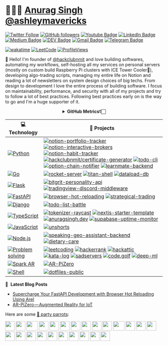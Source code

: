 # 👨🏻‍💻 [Anurag Singh](https://anuragsingh.dev) [@ashleymavericks](https://anuragsingh.dev)

[![Twitter Follow](https://img.shields.io/twitter/follow/ashleymavericks?style=social)](https://twitter.com/intent/follow?screen_name=ashleymavericks)
[![GitHub followers](https://img.shields.io/github/followers/ashleymavericks?label=Follow&style=social)](https://github.com/ashleymavericks/?tab=follow)
[![Youtube Badge](https://img.shields.io/badge/-YouTube-red?style=social&logo=Youtube&logoColor=red&link=https://www.youtube.com/@ashleymavericks)](https://www.youtube.com/@ashleymavericks)
[![LinkedIn Badge](https://img.shields.io/badge/-LinkedIn-blue?style=social&logo=Linkedin&logoColor=blue&link=https://www.linkedin.com/in/ashleymavericks/)](https://www.linkedin.com/in/ashleymavericks/)
[![Medium Badge](http://img.shields.io/badge/-Medium-1ca0f1?style=social&logo=Medium&logoColor=black&link=https://medium.com/@ashleymavericks)](https://medium.com/@ashleymavericks)
[![DEV Badge](https://img.shields.io/badge/-DEV-c14438?style=social&logo=Dev.to&logoColor=black&link=https://dev.to/ashleymavericks)](https://dev.to/ashleymavericks)
[![Gmail Badge](https://img.shields.io/badge/-email@anuragsingh.dev-c14438?style=social&logo=Gmail&logoColor=red&link=mailto:email@anuragsingh.dev)](mailto:email@anuragsingh.dev)
[![Telegram Badge](https://img.shields.io/badge/-Telegram-c14438?style=social&logo=Telegram&logoColor=red&link=https://t.me/ashleymavericks)](https://t.me/ashleymavericks)

[![wakatime](https://wakatime.com/badge/user/eafdbba4-cec2-4c99-8cd5-5fc36bb00274.svg)](https://wakatime.com/@eafdbba4-cec2-4c99-8cd5-5fc36bb00274)
[![LeetCode](https://img.shields.io/badge/dynamic/json?style=plastic&labelColor=black&color=%23ffa116&label=Solved&query=solvedOverTotal&url=https%3A%2F%2Fleetcode-badge.vercel.app%2Fapi%2Fusers%2Fashleymavericks&logo=leetcode&logoColor=yellow)](https://leetcode.com/ashleymavericks/)
[![ProfileViews](https://komarev.com/ghpvc/?username=ashleymavericks&color=red&style=flat)](https://komarev.com/ghpvc/?username=ashleymavericks)

:wave: Hello! I'm founder of [@hackclubnmit](https://github.com/hackclubnmit) and love building softwares, automating my workflows, self-hosting all my services on personal servers (mostly on custom build Raspberry Pi clusters with ICE Tower Cooler🥶), developing algo-trading scripts, managing my entire life on Notion and reading a lot of newsletters on system design choices of big techs. From design to development I love the entire process of building software. I focus on maintainability, performance, and security with all of my projects and try to follow a lot of best practices. Following best practices early on is the way to go and I'm a huge supporter of it.

<div align="center">
    <details>
        <summary><b>GitHub Metrics👇🏻</b></summary>
    <br>
        
<img src="https://metrics.lecoq.io/ashleymavericks?template=classic&isocalendar=1&followup=1&tweets=1&achievements=1&isocalendar.duration=half-year&followup.sections=repositories&followup.indepth=false&achievements.threshold=C&achievements.secrets=true&achievements.display=detailed&achievements.limit=0&achievements.ignored=follower%2C%20gister%2C%20member%2C%20forker%2C%20inspirer%2C%20influencer%2C%20worker&tweets.attachments=false&tweets.limit=2&tweets.user=ashleymavericks&config.timezone=Asia%2FKolkata">
    </details>
</div>

<!-- START OF PROFILE STACK, DO NOT REMOVE -->
| 💻 **Technology** | 🚀 **Projects** |
| - | - |
| [![Python](https://img.shields.io/static/v1?label=&message=Python&color=3776AB&logo=Python&logoColor=FFFFFF)](https://www.python.org/) | [![notion-portfolio-tracker](https://img.shields.io/static/v1?label=&message=notion-portfolio-tracker&color=000605&logo=github&logoColor=FFFFFF&labelColor=000605)](https://github.com/ashleymavericks/notion-portfolio-tracker) [![notion-interactive-brokers](https://img.shields.io/static/v1?label=&message=notion-interactive-brokers&color=000605&logo=github&logoColor=FFFFFF&labelColor=000605)](https://github.com/ashleymavericks/notion-interactive-brokers) [![notion-habit-tracker](https://img.shields.io/static/v1?label=&message=notion-habit-tracker&color=000605&logo=github&logoColor=FFFFFF&labelColor=000605)](https://github.com/ashleymavericks/notion-habit-tracker) [![hackclubnmit/certificate-generator](https://img.shields.io/static/v1?label=&message=certificate-generator&color=000605&logo=github&logoColor=FFFFFF&labelColor=000605)](https://github.com/hackclubnmit/certificate-generator) [![todo-cli](https://img.shields.io/static/v1?label=&message=todo-cli&color=000605&logo=github&logoColor=FFFFFF&labelColor=000605)](https://github.com/ashleymavericks/todo-cli) [![option-chain-notifier](https://img.shields.io/static/v1?label=&message=option-chain-notifier&color=000605&logo=github&logoColor=FFFFFF&labelColor=000605)](https://github.com/ashleymavericks/option-chain-notifier) [![learnmate-backend](https://img.shields.io/static/v1?label=&message=learnmate-backend&color=000605&logo=github&logoColor=FFFFFF&labelColor=000605)](https://github.com/ashleymavericks/learnmate-backend) |
| [![Go](https://img.shields.io/static/v1?label=&message=Go&color=00ADD8&logo=Go&logoColor=FFFFFF)](https://go.dev/) | [![rocket-server](https://img.shields.io/static/v1?label=&message=rocket-server&color=000605&logo=github&logoColor=FFFFFF&labelColor=000605)](https://github.com/ashleymavericks/rocket-server) [![titan-shell](https://img.shields.io/static/v1?label=&message=titan-shell&color=000605&logo=github&logoColor=FFFFFF&labelColor=000605)](https://github.com/ashleymavericks/titan-shell) [![dataload-db](https://img.shields.io/static/v1?label=&message=dataload-db&color=000605&logo=github&logoColor=FFFFFF&labelColor=000605)](https://github.com/ashleymavericks/dataload-db) |
| [![Flask](https://img.shields.io/static/v1?label=&message=Flask&color=000000&logo=Flask&logoColor=FFFFFF)](https://flask.palletsprojects.com/en/2.1.x/) | [![bitgrit-personality-api](https://img.shields.io/static/v1?label=&message=bitgrit-personality-api&color=000605&logo=github&logoColor=FFFFFF&labelColor=000605)](https://github.com/ashleymavericks/bitgrit-personality-api) [![tradingview-discord-middleware](https://img.shields.io/static/v1?label=&message=tradingview-discord-middleware&color=000605&logo=github&logoColor=FFFFFF&labelColor=000605)](https://github.com/ashleymavericks/tradingview-discord-middleware) |
| [![FastAPI](https://img.shields.io/static/v1?label=&message=FastAPI&color=009688&logo=FastAPI&logoColor=FFFFFF)](https://fastapi.tiangolo.com/) | [![browser-hot-reloading](https://img.shields.io/static/v1?label=&message=browser-hot-reloading&color=000605&logo=github&logoColor=FFFFFF&labelColor=000605)](https://github.com/ashleymavericks/browser-hot-reloading) [![strategical-trading](https://img.shields.io/static/v1?label=&message=strategical-trading%20(WIP)&color=000605&logo=github&logoColor=FFFFFF&labelColor=000605)](https://github.com/ashleymavericks/strategical-trading) |
| [![Django](https://img.shields.io/static/v1?label=&message=Django&color=092E20&logo=Django&logoColor=FFFFFF)](https://www.djangoproject.com/) | [![todo-list-battle](https://img.shields.io/static/v1?label=&message=todo-list-battle%20(WIP)&color=000605&logo=github&logoColor=FFFFFF&labelColor=000605)](https://github.com/ashleymavericks/todo-list-battle) |
| [![TypeScript](https://img.shields.io/static/v1?label=&message=TypeScript&color=3178C6&logo=TypeScript&logoColor=FFFFFF)](https://www.typescriptlang.org/) | [![tokenizer-raycast](https://img.shields.io/static/v1?label=&message=tokenizer-raycast&color=000605&logo=github&logoColor=FFFFFF&labelColor=000605)](https://github.com/ashleymavericks/tokenizer-raycast) [![nextjs-starter-template](https://img.shields.io/static/v1?label=&message=nextjs-starter-template&color=000605&logo=github&logoColor=FFFFFF&labelColor=000605)](https://github.com/ashleymavericks/nextjs-starter-template) [![anuragsingh.dev](https://img.shields.io/static/v1?label=&message=anuragsingh.dev&color=000605&logo=github&logoColor=FFFFFF&labelColor=000605)](https://github.com/ashleymavericks/anuragsingh.dev) [![supabase-uptime-monitor](https://img.shields.io/static/v1?label=&message=supabase-uptime-monitor&color=000605&logo=github&logoColor=FFFFFF&labelColor=000605)](https://github.com/ashleymavericks/supabase-uptime-monitor) |
| [![JavaScript](https://img.shields.io/static/v1?label=&message=JavaScript&color=F7DF1E&logo=JavaScript&logoColor=FFFFFF)](https://javascript.info/) | [![unshorts](https://img.shields.io/static/v1?label=&message=unshorts&color=000605&logo=github&logoColor=FFFFFF&labelColor=000605)](https://github.com/ashleymavericks/unshorts) |
| [![Node.js](https://img.shields.io/static/v1?label=&message=Node.js&color=339933&logo=Node.js&logoColor=FFFFFF)](https://nodejs.org/en/) | [![speaking-geo-assistant-backend](https://img.shields.io/static/v1?label=&message=speaking-geo-assistant-backend&color=000605&logo=github&logoColor=FFFFFF&labelColor=000605)](https://github.com/ashleymavericks/speaking-geo-assistant-backend) [![dietary-care](https://img.shields.io/static/v1?label=&message=dietary-care&color=000605&logo=github&logoColor=FFFFFF&labelColor=000605)](https://github.com/ashleymavericks/dietary-care) |
| [![Problem solving](https://img.shields.io/static/v1?label=&message=Problem%20solving&color=FFA116&logo=LeetCode&logoColor=FFFFFF)](https://hackattic.com/u/ashleymavericks) | [![leetcoding](https://img.shields.io/static/v1?label=&message=leetcoding&color=000605&logo=github&logoColor=FFFFFF&labelColor=000605)](https://github.com/ashleymavericks/leetcoding) [![hackerrank](https://img.shields.io/static/v1?label=&message=hackerrank&color=000605&logo=github&logoColor=FFFFFF&labelColor=000605)](https://github.com/ashleymavericks/hackerrank) [![hackattic](https://img.shields.io/static/v1?label=&message=hackattic&color=000605&logo=github&logoColor=FFFFFF&labelColor=000605)](https://github.com/ashleymavericks/hackattic) [![kata-log](https://img.shields.io/static/v1?label=&message=kata-log&color=000605&logo=github&logoColor=FFFFFF&labelColor=000605)](https://github.com/ashleymavericks/kata-log) [![sadservers](https://img.shields.io/static/v1?label=&message=sadservers&color=000605&logo=github&logoColor=FFFFFF&labelColor=000605)](https://github.com/ashleymavericks/sadservers) [![code.golf](https://img.shields.io/static/v1?label=&message=code.golf&color=000605&logo=github&logoColor=FFFFFF&labelColor=000605)](https://github.com/ashleymavericks/code.golf) [![deep-ml](https://img.shields.io/static/v1?label=&message=deep-ml&color=000605&logo=github&logoColor=FFFFFF&labelColor=000605)](https://github.com/ashleymavericks/deep-ml) |
| [![Spark AR](https://img.shields.io/static/v1?label=&message=Spark%20AR&color=FF5C83&logo=Spark%20AR&logoColor=FFFFFF)](https://sparkar.facebook.com/ar-studio/) | [![AR-PiZero](https://img.shields.io/static/v1?label=&message=AR-PiZero&color=000605&logo=github&logoColor=FFFFFF&labelColor=000605)](https://github.com/ashleymavericks/AR-PiZero) |
| [![Shell](https://img.shields.io/static/v1?label=&message=Shell&color=4EAA25&logo=GNU%20Bash&logoColor=FFFFFF)](https://www.gnu.org/) | [![dotfiles-public](https://img.shields.io/static/v1?label=&message=dotfiles-public&color=000605&logo=github&logoColor=FFFFFF&labelColor=000605)](https://github.com/ashleymavericks/dotfiles-public) |
<!-- END OF PROFILE STACK, DO NOT REMOVE -->

📝 &nbsp;**Latest Blog Posts**
<!-- BLOG-POST-LIST:START -->
- [Supercharge Your FastAPI Development with Browser Hot Reloading Using Arel](https://dev.to/ashleymavericks/browser-hot-reloading-for-python-asgi-web-apps-using-arel-1l19)
- [AR-PiZero — Augmented Reality for IoT](https://medium.datadriveninvestor.com/ar-pizero-augmented-reality-for-iot-1210062198c0?source=rss-cda09a7745f1------2)
<!-- BLOG-POST-LIST:END -->

Here are some [🦜 party parrots](https://cultofthepartyparrot.com):

<div>
    <img src="https://cultofthepartyparrot.com/parrots/hd/githubparrot.gif" width="30" height="30"/>
    <img src="https://cultofthepartyparrot.com/flags/hd/indiaparrot.gif" width="30" height="30"/>
    <img src="https://cultofthepartyparrot.com/parrots/asyncparrot.gif" width="36" height="30"/>
    <img src="https://cultofthepartyparrot.com/parrots/hd/exceptionallyfastparrot.gif" width="30" height="30"/>
    <img src="https://cultofthepartyparrot.com/parrots/hd/60fpsparrot.gif" width="30" height="30"/>
    <img src="https://cultofthepartyparrot.com/parrots/hd/jumpingparrot.gif" width="30" height="30"/>
    <img src="https://cultofthepartyparrot.com/parrots/hd/opensourceparrot.gif" width="30" height="30"/>
    <img src="https://cultofthepartyparrot.com/parrots/hd/dealwithitnowparrot.gif" width="30" height="30"/>
    <img src="https://cultofthepartyparrot.com/parrots/hd/hypnoparrotlight.gif" width="30" height="30"/>
    <img src="https://cultofthepartyparrot.com/parrots/databaseparrot.gif" width="30" height="30"/>
    <img src="https://cultofthepartyparrot.com/parrots/fixparrot.gif" width="36" height="30"/>
    <img src="https://cultofthepartyparrot.com/parrots/hd/laptop_parrot.gif" width="30" height="30"/>
    <img src="https://cultofthepartyparrot.com/parrots/hd/spinningparrot.gif" width="30" height="30"/>
    <img src="https://cultofthepartyparrot.com/parrots/hd/levitationparrot.gif" width="30" height="30"/>
    <img src="https://cultofthepartyparrot.com/parrots/hd/meldparrot.gif" width="30" height="30"/>
    <img src="https://cultofthepartyparrot.com/parrots/slomoparrot.gif" width="30" height="30"/>
    <img src="https://cultofthepartyparrot.com/parrots/hd/moonwalkingparrot.gif" width="30" height="30"/>
    <img src="https://cultofthepartyparrot.com/parrots/hd/stableparrot.gif" width="30" height="30"/>
    <img src="https://cultofthepartyparrot.com/parrots/hd/scienceparrot.gif" width="30" height="30"/>
    <img src="https://cultofthepartyparrot.com/parrots/hd/pirateparrot.gif" width="30" height="30"/>
    <img src="https://cultofthepartyparrot.com/parrots/hd/footballparrot.gif" width="30" height="30"/>
    <img src="https://cultofthepartyparrot.com/parrots/hd/illuminatiparrot.gif" width="30" height="30"/>
    <img src="https://cultofthepartyparrot.com/parrots/hd/hypnoparrotdark.gif" width="30" height="30"/>
    <img src="https://cultofthepartyparrot.com/parrots/hd/mustacheparrot.gif" width="30" height="30"/>
</div>